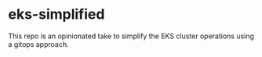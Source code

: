 # eks-simplified
This repo is an opinionated take to simplify the EKS cluster operations using a gitops approach.
